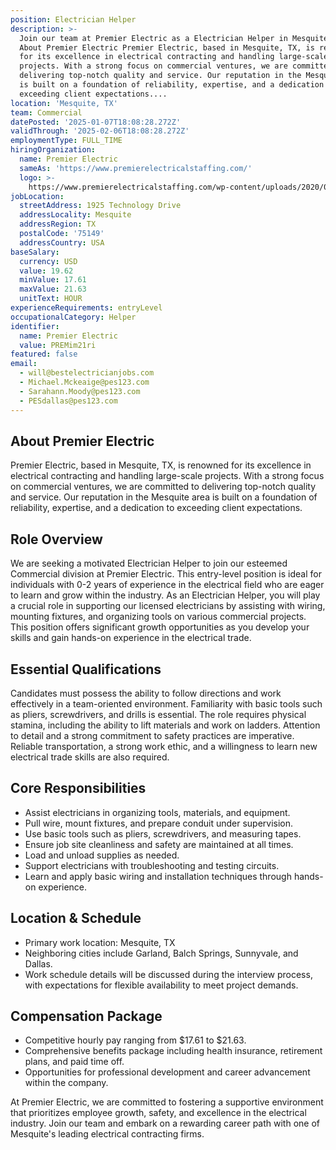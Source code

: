 ```yaml
---
position: Electrician Helper
description: >-
  Join our team at Premier Electric as a Electrician Helper in Mesquite, TX.
  About Premier Electric Premier Electric, based in Mesquite, TX, is renowned
  for its excellence in electrical contracting and handling large-scale
  projects. With a strong focus on commercial ventures, we are committed to
  delivering top-notch quality and service. Our reputation in the Mesquite area
  is built on a foundation of reliability, expertise, and a dedication to
  exceeding client expectations....
location: 'Mesquite, TX'
team: Commercial
datePosted: '2025-01-07T18:08:28.272Z'
validThrough: '2025-02-06T18:08:28.272Z'
employmentType: FULL_TIME
hiringOrganization:
  name: Premier Electric
  sameAs: 'https://www.premierelectricalstaffing.com/'
  logo: >-
    https://www.premierelectricalstaffing.com/wp-content/uploads/2020/05/Premier-Electrical-Staffing-logo.png
jobLocation:
  streetAddress: 1925 Technology Drive
  addressLocality: Mesquite
  addressRegion: TX
  postalCode: '75149'
  addressCountry: USA
baseSalary:
  currency: USD
  value: 19.62
  minValue: 17.61
  maxValue: 21.63
  unitText: HOUR
experienceRequirements: entryLevel
occupationalCategory: Helper
identifier:
  name: Premier Electric
  value: PREMim21ri
featured: false
email:
  - will@bestelectricianjobs.com
  - Michael.Mckeaige@pes123.com
  - Sarahann.Moody@pes123.com
  - PESdallas@pes123.com
---
```




## About Premier Electric

Premier Electric, based in Mesquite, TX, is renowned for its excellence in electrical contracting and handling large-scale projects. With a strong focus on commercial ventures, we are committed to delivering top-notch quality and service. Our reputation in the Mesquite area is built on a foundation of reliability, expertise, and a dedication to exceeding client expectations.

## Role Overview

We are seeking a motivated Electrician Helper to join our esteemed Commercial division at Premier Electric. This entry-level position is ideal for individuals with 0-2 years of experience in the electrical field who are eager to learn and grow within the industry. As an Electrician Helper, you will play a crucial role in supporting our licensed electricians by assisting with wiring, mounting fixtures, and organizing tools on various commercial projects. This position offers significant growth opportunities as you develop your skills and gain hands-on experience in the electrical trade.

## Essential Qualifications

Candidates must possess the ability to follow directions and work effectively in a team-oriented environment. Familiarity with basic tools such as pliers, screwdrivers, and drills is essential. The role requires physical stamina, including the ability to lift materials and work on ladders. Attention to detail and a strong commitment to safety practices are imperative. Reliable transportation, a strong work ethic, and a willingness to learn new electrical trade skills are also required.

## Core Responsibilities

- Assist electricians in organizing tools, materials, and equipment.
- Pull wire, mount fixtures, and prepare conduit under supervision.
- Use basic tools such as pliers, screwdrivers, and measuring tapes.
- Ensure job site cleanliness and safety are maintained at all times.
- Load and unload supplies as needed.
- Support electricians with troubleshooting and testing circuits.
- Learn and apply basic wiring and installation techniques through hands-on experience.

## Location & Schedule

- Primary work location: Mesquite, TX
- Neighboring cities include Garland, Balch Springs, Sunnyvale, and Dallas.
- Work schedule details will be discussed during the interview process, with expectations for flexible availability to meet project demands.

## Compensation Package

- Competitive hourly pay ranging from $17.61 to $21.63.
- Comprehensive benefits package including health insurance, retirement plans, and paid time off.
- Opportunities for professional development and career advancement within the company.

At Premier Electric, we are committed to fostering a supportive environment that prioritizes employee growth, safety, and excellence in the electrical industry. Join our team and embark on a rewarding career path with one of Mesquite's leading electrical contracting firms.